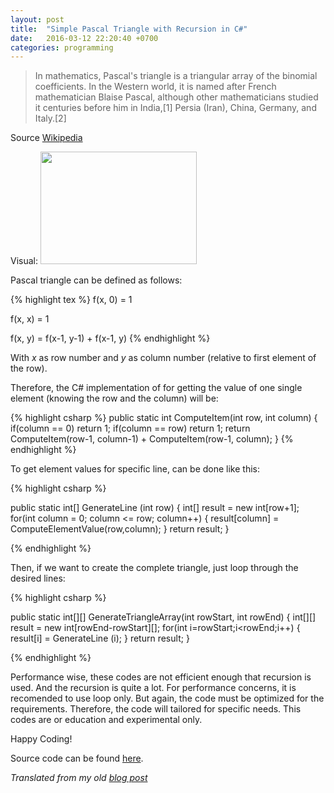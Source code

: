 ```yaml
---
layout: post
title:  "Simple Pascal Triangle with Recursion in C#"
date:   2016-03-12 22:20:40 +0700
categories: programming
---
```


> In mathematics, Pascal's triangle is a triangular array of the binomial coefficients. In the Western world, it is named after French mathematician Blaise Pascal, although other mathematicians studied it centuries before him in India,[1] Persia (Iran), China, Germany, and Italy.[2]

Source [Wikipedia](https://en.wikipedia.org/wiki/Pascal%27s_triangle)

Visual:
<a href="http://electrosphere.files.wordpress.com/2011/03/250px-pascals_triangle_5-svg.png"><img class="size-full wp-image-63 " title="250px-Pascal's_triangle_5.svg" src="http://electrosphere.files.wordpress.com/2011/03/250px-pascals_triangle_5-svg.png" alt="" width="250" height="180" /></a>

<!--more-->

Pascal triangle can be defined as follows:

{% highlight tex %}
f(x, 0) = 1

f(x, x) = 1

f(x, y) = f(x-1, y-1) + f(x-1, y)
{% endhighlight %}


With _x_ as row number and _y_ as column number (relative to first element of the row).

Therefore, the C# implementation of for getting the value of one single element (knowing the row and the column) will be:

{% highlight csharp %}
public static int ComputeItem(int row, int column)
{
    if(column == 0) return 1;
    if(column == row) return 1;
    return ComputeItem(row-1, column-1) + ComputeItem(row-1, column);
}
{% endhighlight %}

To get element values for specific line, can be done like this:


{% highlight csharp %}

public static int[] GenerateLine (int row)
{
    int[] result = new int[row+1];
    for(int column = 0; column <= row; column++)
    {
        result[column] = ComputeElementValue(row,column);
    }
    return result;
}

{% endhighlight %}

Then, if we want to create the complete triangle, just loop through the desired lines:

{% highlight csharp %}

public static int[][] GenerateTriangleArray(int rowStart, int rowEnd)
{
    int[][] result = new int[rowEnd-rowStart][];
    for(int i=rowStart;i<rowEnd;i++)
    {
        result[i] = GenerateLine (i);
    }
    return result;
}

{% endhighlight %}

Performance wise, these codes are not efficient enough that recursion is used. And the recursion is quite a lot. For performance concerns, it is recomended to use loop only. But again, the code must be optimized for the requirements. Therefore, the code will tailored for specific needs. This codes are or education and experimental only.

Happy Coding!

Source code can be found [here](https://github.com/satriyo796/mono-algorithms/).

_Translated from my old [blog post](https://electrosphere.wordpress.com/2011/03/04/another-recursion-pascals-triangle/)_
